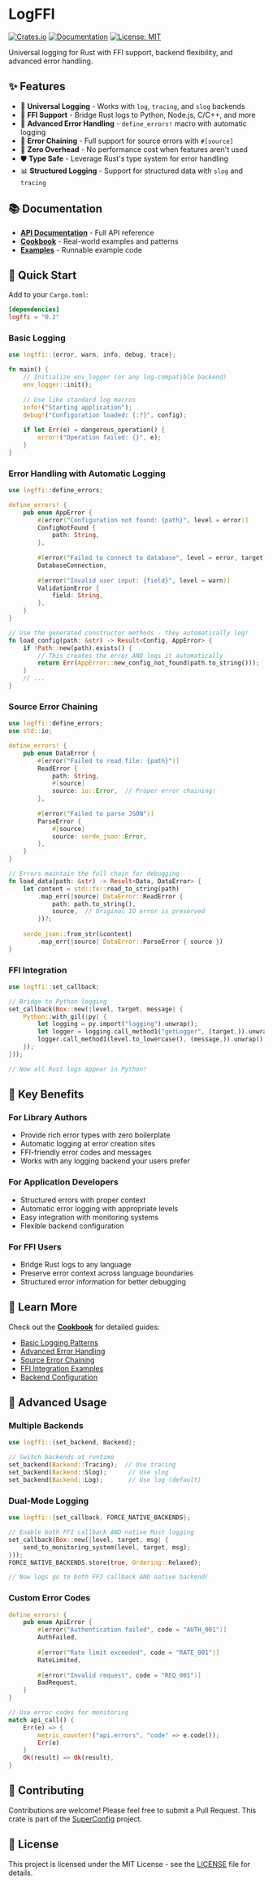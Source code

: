 # LogFFI

[![Crates.io](https://img.shields.io/crates/v/logffi.svg)](https://crates.io/crates/logffi)
[![Documentation](https://docs.rs/logffi/badge.svg)](https://docs.rs/logffi)
[![License: MIT](https://img.shields.io/badge/License-MIT-yellow.svg)](https://opensource.org/licenses/MIT)

Universal logging for Rust with FFI support, backend flexibility, and advanced error handling.

## ✨ Features

- 🔄 **Universal Logging** - Works with `log`, `tracing`, and `slog` backends
- 🌉 **FFI Support** - Bridge Rust logs to Python, Node.js, C/C++, and more
- 🎯 **Advanced Error Handling** - `define_errors!` macro with automatic logging
- 🔗 **Error Chaining** - Full support for source errors with `#[source]`
- 🚀 **Zero Overhead** - No performance cost when features aren't used
- 🛡️ **Type Safe** - Leverage Rust's type system for error handling
- 📊 **Structured Logging** - Support for structured data with `slog` and `tracing`

## 📚 Documentation

- **[API Documentation](https://docs.rs/logffi)** - Full API reference
- **[Cookbook](cookbook/)** - Real-world examples and patterns
- **[Examples](examples/)** - Runnable example code

## 🚀 Quick Start

Add to your `Cargo.toml`:

```toml
[dependencies]
logffi = "0.2"
```

### Basic Logging

```rust
use logffi::{error, warn, info, debug, trace};

fn main() {
    // Initialize env_logger (or any log-compatible backend)
    env_logger::init();
    
    // Use like standard log macros
    info!("Starting application");
    debug!("Configuration loaded: {:?}", config);
    
    if let Err(e) = dangerous_operation() {
        error!("Operation failed: {}", e);
    }
}
```

### Error Handling with Automatic Logging

```rust
use logffi::define_errors;

define_errors! {
    pub enum AppError {
        #[error("Configuration not found: {path}", level = error)]
        ConfigNotFound {
            path: String,
        },
        
        #[error("Failed to connect to database", level = error, target = "db")]
        DatabaseConnection,
        
        #[error("Invalid user input: {field}", level = warn)]
        ValidationError {
            field: String,
        },
    }
}

// Use the generated constructor methods - they automatically log!
fn load_config(path: &str) -> Result<Config, AppError> {
    if !Path::new(path).exists() {
        // This creates the error AND logs it automatically
        return Err(AppError::new_config_not_found(path.to_string()));
    }
    // ...
}
```

### Source Error Chaining

```rust
use logffi::define_errors;
use std::io;

define_errors! {
    pub enum DataError {
        #[error("Failed to read file: {path}")]
        ReadError {
            path: String,
            #[source]
            source: io::Error,  // Proper error chaining!
        },
        
        #[error("Failed to parse JSON")]
        ParseError {
            #[source]
            source: serde_json::Error,
        },
    }
}

// Errors maintain the full chain for debugging
fn load_data(path: &str) -> Result<Data, DataError> {
    let content = std::fs::read_to_string(path)
        .map_err(|source| DataError::ReadError {
            path: path.to_string(),
            source,  // Original IO error is preserved
        })?;
    
    serde_json::from_str(&content)
        .map_err(|source| DataError::ParseError { source })
}
```

### FFI Integration

```rust
use logffi::set_callback;

// Bridge to Python logging
set_callback(Box::new(|level, target, message| {
    Python::with_gil(|py| {
        let logging = py.import("logging").unwrap();
        let logger = logging.call_method1("getLogger", (target,)).unwrap();
        logger.call_method1(level.to_lowercase(), (message,)).unwrap();
    });
}));

// Now all Rust logs appear in Python!
```

## 🎯 Key Benefits

### For Library Authors

- Provide rich error types with zero boilerplate
- Automatic logging at error creation sites
- FFI-friendly error codes and messages
- Works with any logging backend your users prefer

### For Application Developers

- Structured errors with proper context
- Automatic error logging with appropriate levels
- Easy integration with monitoring systems
- Flexible backend configuration

### For FFI Users

- Bridge Rust logs to any language
- Preserve error context across language boundaries
- Structured error information for better debugging

## 📖 Learn More

Check out the **[Cookbook](cookbook/)** for detailed guides:

- [Basic Logging Patterns](cookbook/01-basic-logging.md)
- [Advanced Error Handling](cookbook/02-error-handling.md)
- [Source Error Chaining](cookbook/03-source-error-chaining.md)
- [FFI Integration Examples](cookbook/04-ffi-integration.md)
- [Backend Configuration](cookbook/05-backend-configuration.md)

## 🔧 Advanced Usage

### Multiple Backends

```rust
use logffi::{set_backend, Backend};

// Switch backends at runtime
set_backend(Backend::Tracing);  // Use tracing
set_backend(Backend::Slog);      // Use slog
set_backend(Backend::Log);       // Use log (default)
```

### Dual-Mode Logging

```rust
use logffi::{set_callback, FORCE_NATIVE_BACKENDS};

// Enable both FFI callback AND native Rust logging
set_callback(Box::new(|level, target, msg| {
    send_to_monitoring_system(level, target, msg);
}));
FORCE_NATIVE_BACKENDS.store(true, Ordering::Relaxed);

// Now logs go to both FFI callback AND native backend!
```

### Custom Error Codes

```rust
define_errors! {
    pub enum ApiError {
        #[error("Authentication failed", code = "AUTH_001")]
        AuthFailed,
        
        #[error("Rate limit exceeded", code = "RATE_001")]
        RateLimited,
        
        #[error("Invalid request", code = "REQ_001")]
        BadRequest,
    }
}

// Use error codes for monitoring
match api_call() {
    Err(e) => {
        metric_counter!("api.errors", "code" => e.code());
        Err(e)
    }
    Ok(result) => Ok(result),
}
```

## 🤝 Contributing

Contributions are welcome! Please feel free to submit a Pull Request. This crate is part of the [SuperConfig](https://github.com/deepbrain/superconfig) project.

## 📄 License

This project is licensed under the MIT License - see the [LICENSE](../../LICENSE) file for details.
